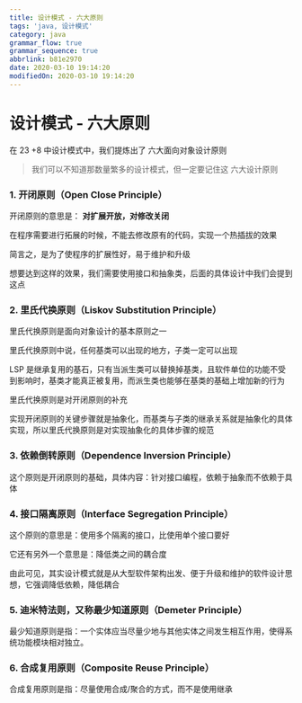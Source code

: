 ```yaml
---
title: 设计模式 - 六大原则
tags: 'java, 设计模式'
category: java
grammar_flow: true
grammar_sequence: true
abbrlink: b81e2970
date: 2020-03-10 19:14:20
modifiedOn: 2020-03-10 19:14:20
---
```

# 设计模式 - 六大原则 #

在 23 +8 中设计模式中，我们提炼出了 六大面向对象设计原则

> 我们可以不知道那数量繁多的设计模式，但一定要记住这 六大设计原则

### 1. 开闭原则（Open Close Principle） ###

开闭原则的意思是： **对扩展开放，对修改关闭**

在程序需要进行拓展的时候，不能去修改原有的代码，实现一个热插拔的效果

简言之，是为了使程序的扩展性好，易于维护和升级

想要达到这样的效果，我们需要使用接口和抽象类，后面的具体设计中我们会提到这点

<!-- more -->

### 2. 里氏代换原则（Liskov Substitution Principle） ###

里氏代换原则是面向对象设计的基本原则之一

里氏代换原则中说，任何基类可以出现的地方，子类一定可以出现

LSP 是继承复用的基石，只有当派生类可以替换掉基类，且软件单位的功能不受到影响时，基类才能真正被复用，而派生类也能够在基类的基础上增加新的行为

里氏代换原则是对开闭原则的补充

实现开闭原则的关键步骤就是抽象化，而基类与子类的继承关系就是抽象化的具体实现，所以里氏代换原则是对实现抽象化的具体步骤的规范

### 3. 依赖倒转原则（Dependence Inversion Principle） ###

这个原则是开闭原则的基础，具体内容：针对接口编程，依赖于抽象而不依赖于具体

### 4. 接口隔离原则（Interface Segregation Principle） ###

这个原则的意思是：使用多个隔离的接口，比使用单个接口要好

它还有另外一个意思是：降低类之间的耦合度

由此可见，其实设计模式就是从大型软件架构出发、便于升级和维护的软件设计思想，它强调降低依赖，降低耦合

### 5. 迪米特法则，又称最少知道原则（Demeter Principle） ###

最少知道原则是指：一个实体应当尽量少地与其他实体之间发生相互作用，使得系统功能模块相对独立。

### 6. 合成复用原则（Composite Reuse Principle） ###

合成复用原则是指：尽量使用合成/聚合的方式，而不是使用继承
